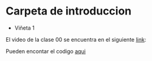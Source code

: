 # Carpeta de introduccion
* Viñeta 1

El video de la clase 00 se encuentra en el siguiente [link](https://github.com/AFIF-UG/Introduccion_a_Python-Curso_Online/edit/main/Carpeta_Edgar):

Pueden encontar el codigo [aqui](https://github.com/AFIF-UG/Introduccion_a_Python-Curso_Online/blob/main/Carpeta_Edgar/Untitled16.ipynb)

